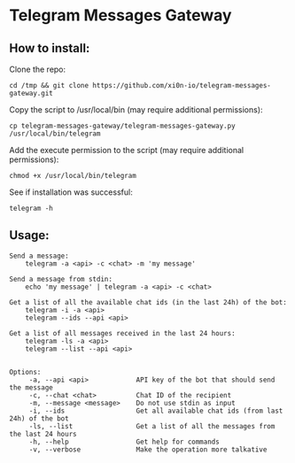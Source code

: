 # Telegram Messages Gateway

## How to install:

Clone the repo:

```
cd /tmp && git clone https://github.com/xi0n-io/telegram-messages-gateway.git
```

Copy the script to /usr/local/bin (may require additional permissions):

```
cp telegram-messages-gateway/telegram-messages-gateway.py /usr/local/bin/telegram
```

Add the execute permission to the script (may require additional permissions):

```
chmod +x /usr/local/bin/telegram
```

See if installation was successful:
```
telegram -h
```

## Usage:

```
Send a message:
    telegram -a <api> -c <chat> -m 'my message'

Send a message from stdin:
    echo 'my message' | telegram -a <api> -c <chat>

Get a list of all the available chat ids (in the last 24h) of the bot:
    telegram -i -a <api>
    telegram --ids --api <api>

Get a list of all messages received in the last 24 hours:
    telegram -ls -a <api>
    telegram --list --api <api>


Options:
     -a, --api <api>            API key of the bot that should send the message
     -c, --chat <chat>          Chat ID of the recipient
     -m, --message <message>    Do not use stdin as input
     -i, --ids                  Get all available chat ids (from last 24h) of the bot
     -ls, --list                Get a list of all the messages from the last 24 hours
     -h, --help                 Get help for commands
     -v, --verbose              Make the operation more talkative
 ```
